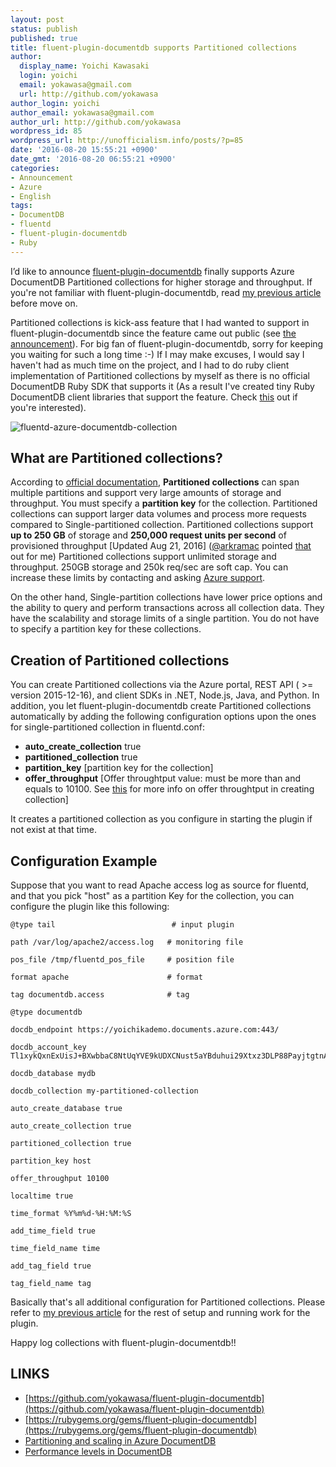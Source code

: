 ```yaml
---
layout: post
status: publish
published: true
title: fluent-plugin-documentdb supports Partitioned collections
author:
  display_name: Yoichi Kawasaki
  login: yoichi
  email: yokawasa@gmail.com
  url: http://github.com/yokawasa
author_login: yoichi
author_email: yokawasa@gmail.com
author_url: http://github.com/yokawasa
wordpress_id: 85
wordpress_url: http://unofficialism.info/posts/?p=85
date: '2016-08-20 15:55:21 +0900'
date_gmt: '2016-08-20 06:55:21 +0900'
categories:
- Announcement
- Azure
- English
tags:
- DocumentDB
- fluentd
- fluent-plugin-documentdb
- Ruby
---
```


I&rsquo;d like to announce [fluent-plugin-documentdb](https://github.com/yokawasa/fluent-plugin-documentdb) finally supports Azure DocumentDB Partitioned collections for higher storage and throughput. If you're not familiar with fluent-plugin-documentdb, read [my previous article](http://unofficialism.info/posts/collecting-logs-into-azure-documentdb-using-fluent-plugin-documentdb/) before move on.

Partitioned collections is kick-ass feature that I had wanted to support in fluent-plugin-documentdb since the feature came out public (see [the announcement](https://azure.microsoft.com/ja-jp/updates/documentdb-partitioned-collections-for-higher-storage-and-throughput/)). For big fan of fluent-plugin-documentdb, sorry for keeping you waiting for such a long time :-) If I may make excuses, I would say I haven't had as much time on the project, and I had to do ruby client implementation of Partitioned collections by myself as there is no official DocumentDB Ruby SDK that supports it (As a result I've created tiny Ruby DocumentDB client libraries that support the feature. Check [this](https://github.com/yokawasa/fluent-plugin-documentdb/tree/master/lib/fluent/plugin/documentdb) out if you're interested). 

![fluentd-azure-documentdb-collection](https://c3.staticflickr.com/9/8178/28479238194_845ca59186_c.jpg)

## What are Partitioned collections?

According to [ official documentation](https://azure.microsoft.com/en-us/documentation/articles/documentdb-partition-data/), **Partitioned collections** can span multiple partitions and support very large amounts of storage and throughput. You must specify a **partition key** for the collection. Partitioned collections can support larger data volumes and process more requests compared to Single-partitioned collection. Partitioned collections support **up to 250 GB** of storage and **250,000 request units per second** of provisioned throughput [Updated Aug 21, 2016] ([@arkramac](https://twitter.com/arkramac) pointed [that](https://twitter.com/yokawasa/status/766908784467783680) out for me) Partitioned collections support unlimited storage and throughput. 250GB storage and 250k req/sec are soft cap. You can increase these limits by contacting and asking [Azure support](https://azure.microsoft.com/en-us/documentation/articles/documentdb-increase-limits/). 

On the other hand, Single-partition collections have lower price options and the ability to query and perform transactions across all collection data. They have the scalability and storage limits of a single partition. You do not have to specify a partition key for these collections.

## Creation of Partitioned collections

You can create Partitioned collections via the Azure portal, REST API ( >= version 2015-12-16), and client SDKs in .NET, Node.js, Java, and Python. In addition, you let fluent-plugin-documentdb create Partitioned collections automatically by adding the following configuration options upon the ones for single-partitioned collection in fluentd.conf: 

- **auto_create_collection** true
- **partitioned_collection** true
- **partition_key** [partition key for the collection]
- **offer_throughput** [Offer throughtput value: must be more than and equals to 10100. See [this](https://azure.microsoft.com/en-us/documentation/articles/documentdb-create-collection/) for more info on offer throughtput in creating collection]

It creates a partitioned collection as you configure in starting the plugin if not exist at that time.

## Configuration Example

Suppose that you want to read Apache access log as source for fluentd, and that you pick "host" as a partition Key for the collection, you can configure the plugin like this following:

    @type tail                          # input plugin

    path /var/log/apache2/access.log   # monitoring file

    pos_file /tmp/fluentd_pos_file     # position file

    format apache                      # format

    tag documentdb.access              # tag

    @type documentdb

    docdb_endpoint https://yoichikademo.documents.azure.com:443/

    docdb_account_key Tl1xykQxnExUisJ+BXwbbaC8NtUqYVE9kUDXCNust5aYBduhui29Xtxz3DLP88PayjtgtnARc1PW+2wlA6jCJw==

    docdb_database mydb

    docdb_collection my-partitioned-collection

    auto_create_database true

    auto_create_collection true

    partitioned_collection true

    partition_key host

    offer_throughput 10100

    localtime true

    time_format %Y%m%d-%H:%M:%S

    add_time_field true

    time_field_name time

    add_tag_field true

    tag_field_name tag

Basically that's all additional configuration for Partitioned collections. Please refer to [my previous article](http://unofficialism.info/posts/collecting-logs-into-azure-documentdb-using-fluent-plugin-documentdb/) for the rest of setup and running work for the plugin. 

Happy log collections with fluent-plugin-documentdb!! 

## LINKS

- [https://github.com/yokawasa/fluent-plugin-documentdb](https://github.com/yokawasa/fluent-plugin-documentdb)
- [https://rubygems.org/gems/fluent-plugin-documentdb](https://rubygems.org/gems/fluent-plugin-documentdb)
- [Partitioning and scaling in Azure DocumentDB](https://azure.microsoft.com/en-us/documentation/articles/documentdb-partition-data/)
- [Performance levels in DocumentDB](https://azure.microsoft.com/en-us/documentation/articles/documentdb-performance-levels/)
